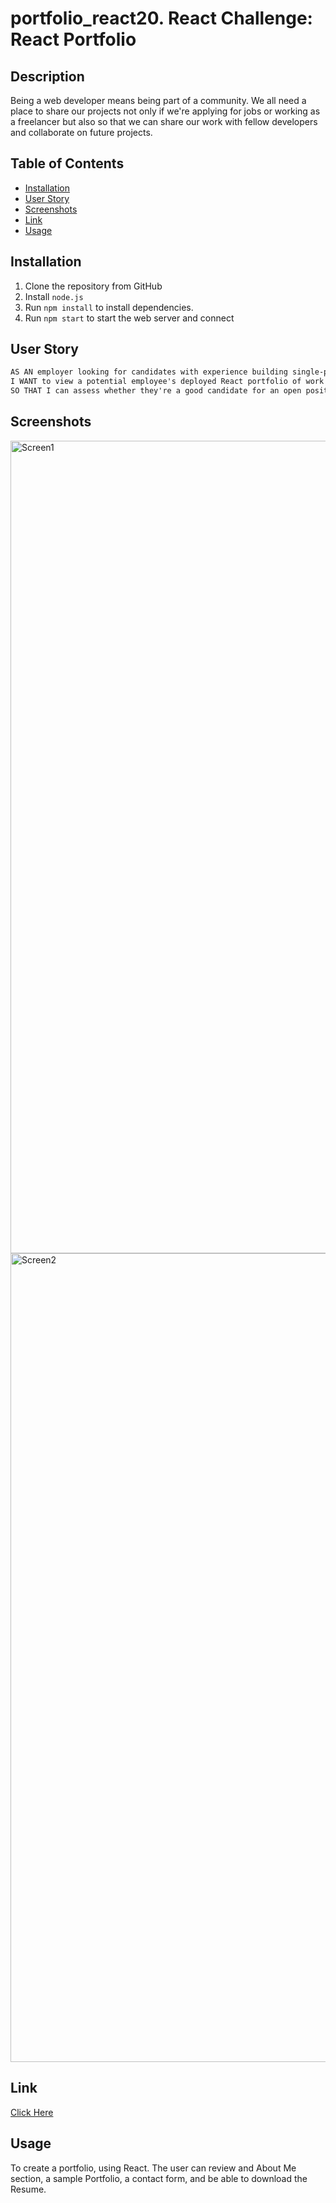 # portfolio_react20. React Challenge: React Portfolio

## Description 
Being a web developer means being part of a community. We all need a place to share our projects not only if we're applying for jobs or working as a freelancer but also so that we can share our work with fellow developers and collaborate on future projects. 

## Table of Contents
* [Installation](#installation)
* [User Story](#user-story)
* [Screenshots](#screenshots)
* [Link](#link)
* [Usage](#usage)

## Installation 

1. Clone the repository from GitHub
1. Install `node.js`
1. Run `npm install` to install dependencies. 
1. Run `npm start` to start the web server and connect

## User Story

```md
AS AN employer looking for candidates with experience building single-page applications
I WANT to view a potential employee's deployed React portfolio of work samples
SO THAT I can assess whether they're a good candidate for an open position
```

## Screenshots 

<img width="1300" alt="Screen1" src="https://user-images.githubusercontent.com/49573760/183587569-abf121a5-d5c7-4d00-b76a-8665efd9409a.png">

<img width="1294" alt="Screen2" src="https://user-images.githubusercontent.com/49573760/183587584-7235aa91-b1d7-41ed-add2-7aac2fe927da.png">



## Link 
<a href="https://github.com/jmorris38/Module-20-Challenge-React-Challenge-React-Portfolio/">Click Here</a>

## Usage 

To create a portfolio, using React. The user can review and About Me section, a sample Portfolio, a contact form, and be able to download the Resume.

